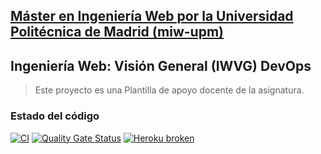 ## [Máster en Ingeniería Web por la Universidad Politécnica de Madrid (miw-upm)](http://miw.etsisi.upm.es)
## Ingeniería Web: Visión General (IWVG) DevOps
> Este proyecto es una Plantilla de apoyo docente de la asignatura.

### Estado del código
[![CI](https://github.com/1257198442/iwvg-devops-Shi-Jiaming/actions/workflows/ci.yml/badge.svg?branch=develop)](https://github.com/1257198442/iwvg-devops-Shi-Jiaming/actions/workflows/ci.yml)
[![Quality Gate Status](https://sonarcloud.io/api/project_badges/measure?project=iwvg-devops-Shi-Jiaming&metric=alert_status)](https://sonarcloud.io/summary/new_code?id=iwvg-devops-Shi-Jiaming)
[![Heroku broken](https://iwvg-devops-shi-jiaming.herokuapp.com/system/version-badge)](https://iwvg-devops-shi-jiaming.herokuapp.com/swagger-ui.html)